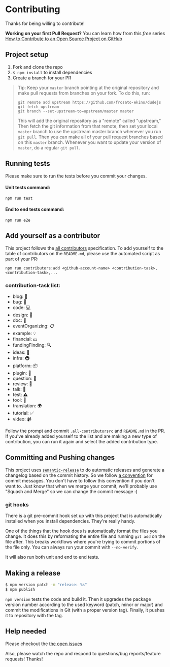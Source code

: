 # Contributing

Thanks for being willing to contribute!

**Working on your first Pull Request?** You can learn how from this _free_ series
[How to Contribute to an Open Source Project on GitHub][egghead]

## Project setup

1. Fork and clone the repo
2. `$ npm install` to install dependencies
3. Create a branch for your PR

> Tip: Keep your `master` branch pointing at the original repository and make
> pull requests from branches on your fork. To do this, run:
>
> ```
> git remote add upstream https://github.com/frosato-ekino/dudejs
> git fetch upstream
> git branch --set-upstream-to=upstream/master master
> ```
>
> This will add the original repository as a "remote" called "upstream,"
> Then fetch the git information from that remote, then set your local `master`
> branch to use the upstream master branch whenever you run `git pull`.
> Then you can make all of your pull request branches based on this `master`
> branch. Whenever you want to update your version of `master`, do a regular
> `git pull`.

## Running tests

Please make sure to run the tests before you commit your changes.

#### Unit tests command:
```
npm run test
```

#### End to end tests command:
```
npm run e2e
```

## Add yourself as a contributor

This project follows the [all contributors][all-contributors] specification.
To add yourself to the table of contributors on the `README.md`, please use the
automated script as part of your PR:

```console
npm run contributors:add <github-account-name> <contribution-task>,<contribution-task>,...
```

### contribution-task list:
* blog: 📝
* bug: 🐛
* code: 💻
* design: 🎨
* doc: 📖
* eventOrganizing: 📋
* example: 💡
* financial: 💵
* fundingFinding: 🔍
* ideas: 🤔
* infra: 🚇
* platform: 📦
* plugin: 🔌
* question: 💬
* review: 👀
* talk: 📢
* test: ⚠️
* tool: 🔧
* translation: 🌍
* tutorial: ✅
* video: 📹


Follow the prompt and commit `.all-contributorsrc` and `README.md` in the PR.
If you've already added yourself to the list and are making
a new type of contribution, you can run it again and select the added
contribution type.

## Committing and Pushing changes

This project uses [`semantic-release`][semantic-release] to do automatic
releases and generate a changelog based on the commit history. So we follow
[a convention][convention] for commit messages. You don't have to follow this
convention if you don't want to. Just know that when we merge your commit, we'll
probably use "Squash and Merge" so we can change the commit message :)


### git hooks

There is a git pre-commit hook set up with this project that is automatically installed
when you install dependencies. They're really handy.

One of the things that the hook does is automatically format the files you
change. It does this by reformating the entire file and running `git add` on
the file after. This breaks workflows where you're trying to commit portions of
the file only. You can always run your commit with `--no-verify`.

It will also run both unit and end to end tests.

## Making a release

```sh
$ npm version patch -m "release: %s"
$ npm publish
```

`npm version` tests the code and build it. Then it upgrades the package version number according to the used keyword (patch, minor or major) and commit the modifications in Git (with a proper version tag). Finally, it pushes it to repository with the tag.

## Help needed

Please checkout the [the open issues][issues]

Also, please watch the repo and respond to questions/bug reports/feature
requests! Thanks!

[egghead]: https://egghead.io/series/how-to-contribute-to-an-open-source-project-on-github
[semantic-release]: https://npmjs.com/package/semantic-release
[convention]: https://github.com/marionebl/commitlint/tree/788bb80fe29628a02fa79ff98a81ec095db70ebf/%40commitlint/config-conventional
[all-contributors]: https://github.com/kentcdodds/all-contributors
[issues]: https://github.com/GuillaumeAmat/knuckle/issues
